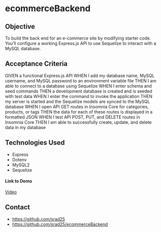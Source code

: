 # ecommerceBackend

## Objective
To build the back end for an e-commerce site by modifying starter code. You’ll configure a working Express.js API to use Sequelize to interact with a MySQL database.

## Acceptance Criteria
GIVEN a functional Express.js API
WHEN I add my database name, MySQL username, and MySQL password to an environment variable file
THEN I am able to connect to a database using Sequelize
WHEN I enter schema and seed commands
THEN a development database is created and is seeded with test data
WHEN I enter the command to invoke the application
THEN my server is started and the Sequelize models are synced to the MySQL database
WHEN I open API GET routes in Insomnia Core for categories, products, or tags
THEN the data for each of these routes is displayed in a formatted JSON
WHEN I test API POST, PUT, and DELETE routes in Insomnia Core
THEN I am able to successfully create, update, and delete data in my database

## Technologies Used
* Express
* Dotenv
* MySQL2
* Sequelize

#### Link to Demo

[Video](https://drive.google.com/file/d/1afG3kNYF1s8q4GSo3AGe1UHrgaPxMafh/view?usp=sharing)

## Contact
* https://github.com/srad25
* https://github.com/srad25/ecommerceBackend